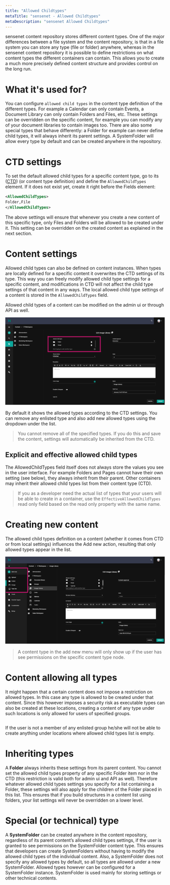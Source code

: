 ```yaml
---
title: "Allowed Childtypes"
metaTitle: "sensenet - Allowed Childtypes"
metaDescription: "sensenet Allowed Childtypes"
---
```

sensenet content repository stores different content types. One of the major differences between a file system and the content repository, is that in a file system you can store any type (file or folder) anywhere, whereas in the sensenet content repository it is possible to define restrictions on what content types the different containers can contain. This allows you to create a much more precisely defined content structure and provides control on the long run.

# What it's used for?
You can configure ``allowed child types`` in the content type definition of the different types. For example a Calendar can only contain Events, a Document Library can only contain Folders and Files, etc. These settings can be overridden on the specific content, for example you can modify any of your document libraries to contain images too. There are also some special types that behave differently: a Folder for example can never define child types, it will always inherit its parent settings. A SystemFolder will allow every type by default and can be created anywhere in the repository.

# CTD settings

To set the default allowed child types for a specific content type, go to its ([CTD](/concepts/content-management/03-content-types#contenttypedefinitions)) (or content type definition) and define the ``AllowedChildTypes`` element. If it does not exist yet, create it right before the Fields element:

```xml
<AllowedChildTypes>
Folder,File
</AllowedChildTypes>
```

The above settings will ensure that whenever you create a new content of this specific type, only Files and Folders will be allowed to be created under it. This setting can be overridden on the created content as explained in the next section.

# Content settings

Allowed child types can also be defined on content instances. When types are locally defined for a specific content it overwrites the CTD settings of its type. This way you can freely modify allowed child type settings for a specific content, and modifications in CTD will not affect the child type settings of that content in any ways. The local allowed child type settings of a content is stored in the ``AllowedChildTypes`` field.

Allowed child types of a content can be modified on the admin ui or through API as well.

![AllowedChildType](../img/AllowedChildType.png)

By default it shows the allowed types according to the CTD settings. You can remove any enlisted type and also add new allowed types using the dropdown under the list.

> You cannot remove all of the specified types. If you do this and save the content, settings will automatically be inherited from the CTD.

## Explicit and effective allowed child types

The AllowedChildTypes field itself does not always store the values you see in the user interface. For example Folders and Pages cannot have their own setting (see below), they always inherit from their parent. Other containers may inherit their allowed child types list from their content type (CTD). 

> If you as a developer need the actual list of types that your users will be able to create in a container, use the ``EffectiveAllowedChildTypes`` read only field based on the read only property with the same name.

# Creating new content
The allowed child types definition on a content (whether it comes from CTD or from local settings) influences the Add new action, resulting that only allowed types appear in the list.

![add new](../img/allowedchildtype_addnew.png)

> A content type in the add new menu will only show up if the user has see permissions on the specific content type node.

# Content allowing all types
It might happen that a certain content does not impose a restriction on allowed types. In this case any type is allowed to be created under that content. Since this however imposes a security risk as executable types can also be created at these locations, creating a content of any type under such locations is only allowed for users of specified groups. 

```
```
If the user is not a member of any enlisted group he/she will not be able to create anything under locations where allowed child types list is empty.

# Inheriting types
A **Folder** always inherits these settings from its parent content. You cannot set the allowed child types property of any specific Folder item nor in the CTD (this restriction is valid both for admin ui and API as well). Therefore whatever allowed child types settings you specify for a list containing a Folder, these settings will also apply for the children of the Folder placed in this list. This ensures that if you build structures in a content list using folders, your list settings will never be overridden on a lower level.

# Special (or technical) type
A **SystemFolder** can be created anywhere in the content repository, regardless of its parent content’s allowed child types settings, if the user is granted to see permissions on the SystemFolder content type. This ensures that developers can create SystemFolders without having to modify the allowed child types of the individual content. Also, a SystemFolder does not specify any allowed types by default, so all types are allowed under a new SystemFolder. Allowed types however can be configured for a SystemFolder instance. 
SystemFolder is used mainly for storing settings or other technical contents.
